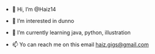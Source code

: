 - 👋 Hi, I’m @Haiz14
- 👀 I’m interested in dunno
- 🌱 I’m currently learning java, python, illustration

- 📫 Yo can reach me on this email haiz.gigs@gmail.com

